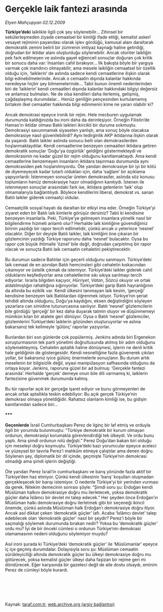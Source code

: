 # Gerçekle laik fantezi arasında

*Etyen Mahçupyan 02.12.2009*

<div class="taraf_structure_2col_1zq">
<div class="margen_n">



 <p><b>Türkiye’deki</b> laiklikle ilgili çok şey söylenebilir... Zihinsel bir sekülerleşmeden ziyade cemaatsel bir kimliği ifade ettiği, kemalist askerî vesayet rejiminin payandası olarak işlev gördüğü, kamusal alanı daraltarak demokratik zemini belirli bir zümrenin imtiyaz kaynağı haline getirdiği, doğrudan bir iktidar alanı oluşturduğu söylenebilir. Ancak otoriter laikliğin pek fark edilmeyen ve aslında gayet eğlenceli sonuçlar doğuran çok kritik bir sonucu daha var: İnsanları cahil bırakıyor... İlk bakışta böyle bir yargıya varmak çok inandırıcı olmayabilir, ama mesele laikliğin cemaatsel bir özellik olduğu için, ‘laiklerin’ de aslında sadece kendi cemaatlerine ilişkin olarak bilgi edinebilmelerinde. Ancak o cemaatin dışında kalanlar hakkında neredeyse hiçbir şey bilmemelerinde... Tabii bunun önemli nedenlerinden biri de ‘laiklerin’ kendi cemaatleri dışında kalanlar hakkındaki bilgiyi değersiz ve anlamsız bulmaları. Ne de olsa kendileri daha ilerlemiş, gelişmiş, çağdaşlaşmış durumdalar... Henüz geriliğin pençesinden kurtulamamış birtakım ilkel cemaatler hakkında bilgi edinmenin kime ne yararı olabilir ki? <br/><br/>Ancak demokrasi epeyce ironik bir rejim. Hele mecburen uygulamak durumunda kaldığınızda bu ironi daha da derinleşiyor. Örneğin Filistin’de Hamas’ın iktidar olması Batılı laikleri ikircikli bir duruma sokmuştu. Demokrasiyi savunmamak siyaseten yanlıştı, ama sonuç böyle olacaksa demokrasiye nasıl güvenilebilirdi? Aynı tedirginlik AKP iktidarına ilişkin olarak da yaşandı. Batılı laikler aslında sonucu belli olan demokrasilerden hoşlanmaktaydılar. Kendi cemaatlerine benzeyen cemaatleri iktidara getiren demokratik sonuçlar ‘Doğu’ya özgürlük’ geldiğini göstermekteydi ve demokrasinin ne kadar güzel bir rejim olduğunu kanıtlamaktaydı. Ama kendi cemaatlerine benzemeyen insanların iktidara taşınması durumunda aynı demokrasiden pek hoşlanılmıyordu. Öte yandan demokrasiye bir iyi bir kötü de diyemeyecek kadar tutarlı oldukları için, daha ‘sağlam’ bir açıklama yapıyorlardı: İstenmeyen sonuçlar üreten demokrasiler, aslında söz konusu toplumların henüz demokrasiye hazır olmadığının kanıtıydı. İstenen ile istenmeyen sonuçlar arasındaki fark ise, iktidara gelenlerin ‘laik’ olup olmamalarıyla bağlantılıydı. Böylece kendilerini liberal, demokrat vs. sanan Batılı laikler giderek cemaatçi oldular. <br/><br/>Cemaatçilik sosyal hayatı da daraltan bir etkiyi ima eder. Örneğin Türkiye’yi ziyaret eden bir Batılı laik kimlerle görüşür dersiniz? Tabii ki kendisine benzeyen insanlarla. Peki, Türkiye’ye gelmeyen insanlara yönelik nasıl bir bilgilendirme hizmeti anlamlı olur? Herhalde laik kimliğine güvendiğimiz birinin yazdığı bir rapor tercih edilmelidir, çünkü ancak o yeterince ‘nesnel’ olacaktır. Diğer bir deyişle Batılı laikler, laik kimliğini öne çıkaran bir gözlemcinin yazdığı Türkiye raporunu daha ‘nesnel’ bulacaktır. Oysa bu rapor çok büyük ihtimalle ‘öznel’ bile değil, doğrudan çarpıtılmış bir rapor olacak ve sonuçta Batılı laik cemaatin cehaletini pekiştirecektir. <br/><br/>Bu durumun sadece Batılılar için geçerli olduğunu sanmayın. Türkiye’deki laik cemaat de en azından Batılı hemcinsleri gibi cehaletin kıskacından çıkamıyor ve üstelik çıkmak da istemiyor. Türkiye’deki laikler giderek cahil olduklarını keşfediyorlar ama cehaletlerine sıkı sıkıya sarılmayı tercih ediyorlar. Israrla bilgiden kaçıyor, <i>Hürriyet</i>, <i>Vatan</i>, <i>Sözcü</i> okuyor ve ortak aldatılmışlığın rahatlığına sığınıyorlar. Türkiye’deki garip Batılı hayranlığının da altında bu eziklik var. Kendi ülkesini tanımayan laik kesim, ‘gerçeği’ kendisine benzeyen laik Batılılardan öğrenmek istiyor. Türkiye’nin şeriat tehdidi altında olduğunu, Doğu’ya kaydığını, eksen değiştirdiğini söyleyen yazarlara can simidine tutunurcasına sarılıyor. Batılı ‘nesnel’ gözlemcilerin bile gördüğü ‘gerçeği’ bir kez daha duyarak tatmin oluyor ve düşünmemeyi mümkün kılan bir atalete geri dönüyor. Oysa o Batılı ‘nesnel’ gözlemciler, gözlemlerini Türkiye’deki laiklerin gözünden oluşturuyorlar ve aslına bakarsanız tek kelimeyle ‘gülünç’ raporlar yazıyorlar. <br/><br/>Bunlardan biri son günlerde çok popülermiş. Jenkins adında biri Ergenekon soruşturmasının tek parti yönetimi doğrultusunda atılmış bir adım olduğunu söylemekteymiş. Cehaletin aptallık haline dönüşmesi, işlerin ne denli kritik hale geldiğinin de göstergesidir. Kendi nesnelliğine fazla güvenerek çıkılan yollar, bir bakarsınız iyice gülünç önermelerle sonuçlanır. Bu durum artık meselenin bir bilgisizlik değil, siyasi manipülasyon safhasında olduğunu da ortaya koyar. Jenkins, raporuna güzel bir ad bulmuş: ‘Gerçekle fantezi arasında’. Herhalde ‘gerçek’ demeye onun bile dili varmamış ki, laiklerin fantezisine güvenmek durumunda kalmış. <br/><br/>Bu tür raporlar açık bir gerçeğe işaret ediyor ve bunu görmeyenleri de ancak ortak aptallıkla teskin edebiliyor: Bu açık gerçek Türkiye’nin demokrasi olmaya yöneldiğidir. Rahatsız olanların kimliği ise, bu gidişin kanıtlarından sadece biri...<b> <br/><br/>*** <br/><br/>Geçenlerde</b> İsrail Cumhurbaşkanı Perez de ilginç bir laf etmiş ve orduyla ilgili bir yorumda bulunmuştu: “Türkiye demokratik bir kurum olmayan ordunun, demokrasiyi korumakla görevlendirdiği tek ülkeydi. Ve ordu bunu yaptı. Ama şimdi ordunun rolü değişti.” Perez Doğu’dan bakan biri olduğu için meseleyi doğru koymuştu. Türkiye’deki bazı yorumcular epeyce aceleci ve yüzeysel bir tavırla Perez’i mahkûm etmeye çalıştılar ama denen doğru. Söylenen şey, diplomatik bir dil içinde, geçmişte Türkiye’nin demokrasi olmadığı ama şimdi işlerin değiştiği. <br/><br/>Öte yandan Perez İsrail’in cumhurbaşkanı ve barış yönünde fazla aktif bir Türkiye’den haz etmiyor. Çünkü kendi ülkesinin ‘barış’ koşulları oluşmadan gerçekleşecek bir barışı istemiyor. O nedenle Türkiye’yi bir yerinden vurması da gerek. Nitekim demecinin sonrası şöyle: “Şimdi soru şu: Erdoğan kendi Müslüman halkını demokrasiye doğru mu ilerletecek, yoksa demokratik güçler daha İslâmcı bir devlet mi talep edecek.” Her şeyden önce Erdoğan’ın Müslüman halkı demokrasiye doğru ilerletmek gibi bir seçeneği ikincil önemde, çünkü aslında Müslüman halk Erdoğan’ı demokrasiye doğru itiyor. Ancak asıl dikkat çeken ‘demokratik güçler’ lafı. Acaba ‘İslâmcı devlet’ talep edebilecek olan ‘demokratik güçler’ nasıl bir şeydir? Perez’i böyle bir saçmalığı söylemek durumunda bırakan nedir? Yoksa bu ‘demokratik güçler’ ordu mu? İyi de bir önceki cümlesi o ordunun Türkiye’nin demokrasi olamamasının nedeni olduğunu söylemiyor muydu? <br/><br/>Asıl ironi şurada ki Türkiye’deki ‘demokratik güçler’ ile ‘Müslümanlar’ epeyce iç içe geçmiş durumdalar. Dolayısıyla soru şu: Müslüman cemaatin sürükleyiciliği altında demokratik güçler bu ülkeyi demokrasiye doğru mu götürecek, yoksa kemalist güçler ülkeyi daha faşizan bir rejime geri mi döndürecek. Eğer karşısında bir gazeteci değil de aile dostu olsaydı, eminim Perez de cümleyi böyle kurardı.</p>
<br/>
<br/>
<br/>



<br/>


<div id="taraf_not">
</div>

</div>


</div>

Kaynak: [taraf.com.tr](http://taraf.com.tr:80/makale/8814.htm), [web.archive.org (arşiv bağlantısı)](http://web.archive.org/web/20100213090410/http://taraf.com.tr:80/makale/8814.htm)
